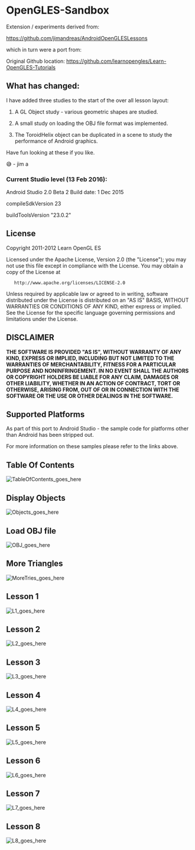 # OpenGLES-Sandbox

Extension / experiments derived from:

https://github.com/jimandreas/AndroidOpenGLESLessons

which in turn were a port from:

Original Github location:  https://github.com/learnopengles/Learn-OpenGLES-Tutorials

## What has changed:

I have added three studies to the start of the over all lesson layout:

1) A GL Object study - various geometric shapes are studied.

2) A small study on loading the OBJ file format was implemented.

3) The ToroidHelix object can be duplicated in a scene to study the performance of Android graphics.

Have fun looking at these if you like.

:sweat_smile:  - jim a

### Current Studio level (13 Feb 2016):

Android Studio 2.0 Beta 2   Build date: 1 Dec 2015

compileSdkVersion 23

buildToolsVersion "23.0.2"

## License

Copyright 2011-2012 Learn OpenGL ES

   Licensed under the Apache License, Version 2.0 (the "License");
   you may not use this file except in compliance with the License.
   You may obtain a copy of the License at

       http://www.apache.org/licenses/LICENSE-2.0

   Unless required by applicable law or agreed to in writing, software
   distributed under the License is distributed on an "AS IS" BASIS,
   WITHOUT WARRANTIES OR CONDITIONS OF ANY KIND, either express or implied.
   See the License for the specific language governing permissions and
   limitations under the License.

## DISCLAIMER

**THE SOFTWARE IS PROVIDED "AS IS", WITHOUT WARRANTY OF ANY KIND, EXPRESS OR
IMPLIED, INCLUDING BUT NOT LIMITED TO THE WARRANTIES OF MERCHANTABILITY,
FITNESS FOR A PARTICULAR PURPOSE AND NONINFRINGEMENT. IN NO EVENT SHALL THE
AUTHORS OR COPYRIGHT HOLDERS BE LIABLE FOR ANY CLAIM, DAMAGES OR OTHER
LIABILITY, WHETHER IN AN ACTION OF CONTRACT, TORT OR OTHERWISE, ARISING FROM,
OUT OF OR IN CONNECTION WITH THE SOFTWARE OR THE USE OR OTHER DEALINGS IN
THE SOFTWARE.**

## Supported Platforms 

As part of this port to Android Studio - the sample code for platforms other than Android has been 
stripped out.

For more information on these samples please refer to the links above.

## Table Of Contents

![TableOfContents_goes_here](./Screenshots/TableOfContents2.png)

## Display Objects

![Objects_goes_here](./Screenshots/VariousObjects.PNG)

## Load OBJ file

![OBJ_goes_here](./Screenshots/LoadObjFile.png)

## More Triangles

![MoreTries_goes_here](./Screenshots/MoreTris.png)

## Lesson 1

![L1_goes_here](./Screenshots/Lesson1.png)

## Lesson 2

![L2_goes_here](./Screenshots/Lesson2.png)

## Lesson 3

![L3_goes_here](./Screenshots/Lesson3.png)

## Lesson 4

![L4_goes_here](./Screenshots/Lesson4.png)

## Lesson 5

![L5_goes_here](./Screenshots/Lesson5.png)

## Lesson 6

![L6_goes_here](./Screenshots/Lesson6.png)

## Lesson 7

![L7_goes_here](./Screenshots/Lesson7.png)

## Lesson 8

![L8_goes_here](./Screenshots/Lesson8.png)

